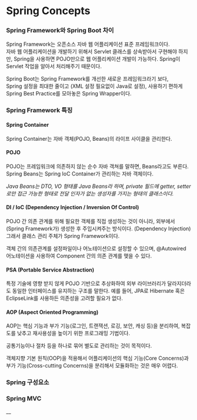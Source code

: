 # Spring Concepts

### Spring Framework와 Spring Boot 차이

Spring Framework는 오픈소스 자바 웹 어플리케이션 표준 프레임워크이다.\
자바 웹 어플리케이션을 개발하기 위해서 Servlet 클래스를 상속받아서 구현해야 하지만, Spring을 사용하면 POJO만으로 웹 어플리케이션 개발이 가능하다. Spring이 Servlet 작업을 알아서 처리해주기 때문이다.

Spring Boot는 Spring Framework를 개선한 새로운 프레임워크라기 보다,\
Spring 설정을 최대한 줄이고 (XML 설정 필요없이 Java로 설정), 사용하기 편하게 Spring Best Practice를 모아놓은 Spring Wrapper이다.

### Spring Framework 특징

#### Spring Container

Spring Container는 자바 객체(POJO, Beans)의 라이프 사이클을 관리한다.

#### POJO

POJO는 프레임워크에 의존하지 않는 순수 자바 객쳐를 말하면, Beans라고도 부른다.\
Spring Beans는 Spring IoC Container가 관리하는 자바 객체이다.

_Java Beans는 DTO, VO 형태를 Java Beans라 하며, private 필드에 getter, setter로만 접근 가능한 형태로 전달 인자가 없는 생성자를 가지는 형태의 클래스이다._

#### DI / IoC (Dependency Injection / Inversion Of Control)

POJO 간 의존 관계를 위해 필요한 객체를 직접 생성하는 것이 아니라, 외부에서 (Spring Framework가) 생성한 후 주입시켜주는 방식이다. (Dependency Injection) 그래서 클래스 관리 주체가 Spring Framework이다.

객체 간의 의존관계를 설정파일이나 어노테이션으로 설정할 수 있으며, @Autowired 어노테이션을 사용하여 Component 간의 의존 관계를 맺을 수 있다.

#### PSA (Portable Service Abstraction)

특정 기술에 영향 받지 않게 POJO 기반으로 추상화하여 외부 라이브러리가 달라지더라도 동일한 인터페이스를 유지하는 구조를 말한다. 예를 들어, JPA로 Hibernate 혹은 EclipseLink를 사용하든 의존성을 고려할 필요가 없다.

#### AOP (Aspect Oriented Programming)

AOP는 핵심 기능과 부가 기능(로그인, 트랜잭션, 로깅, 보안, 캐싱 등)을 분리하여, 복잡도를 낮추고 재사용성을 높이기 위한 프로그래밍 기법이다.

공통기능이나 절차 등을 하나로 묶어 별도로 관리하는 것이 목적이다.

객체지향 기본 원칙(OOP)을 적용해서 어플리케이션의 핵심 기능(Core Concerns)과 부가 기능(Cross-cutting Concerns)을 분리해서 모듈화하는 것은 매우 어렵다.

### Spring 구성요소



### Spring MVC



__





